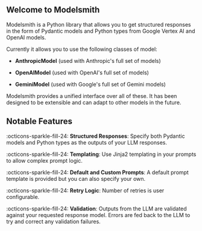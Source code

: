 ## Welcome to Modelsmith

Modelsmith is a Python library that allows you to get structured responses in the form of Pydantic models and Python types from Google Vertex AI and OpenAI models.

Currently it allows you to use the following classes of model:

- __AnthropicModel__ (used with Anthropic's full set of models)

- __OpenAIModel__ (used with OpenAI's full set of models)

- __GeminiModel__ (used with Google's full set of Gemini models)


Modelsmith provides a unified interface over all of these. It has been designed to be extensible and can adapt to other models in the future.

## Notable Features

:octicons-sparkle-fill-24: __Structured Responses__: Specify both Pydantic models and Python types as the outputs of your LLM responses.

:octicons-sparkle-fill-24: __Templating__: Use Jinja2 templating in your prompts to allow complex prompt logic.

:octicons-sparkle-fill-24: __Default and Custom Prompts__: A default prompt template is provided but you can also specify your own.

:octicons-sparkle-fill-24: __Retry Logic__: Number of retries is user configurable.

:octicons-sparkle-fill-24: __Validation__: Outputs from the LLM are validated against your requested response model. Errors are fed back to the LLM to try and correct any validation failures.
